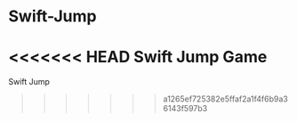 # Swift-Jump
<<<<<<< HEAD
Swift Jump Game
=======
Swift Jump
>>>>>>> a1265ef725382e5ffaf2a1f4f6b9a36143f597b3
